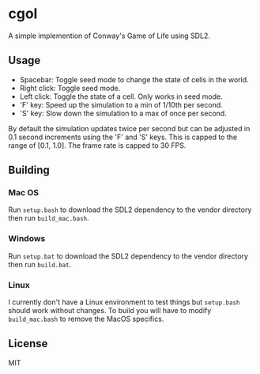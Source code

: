 # cgol

A simple implemention of Conway's Game of Life using SDL2.

## Usage

* Spacebar: Toggle seed mode to change the state of cells in the world.
* Right click:  Toggle seed mode.
* Left click:  Toggle the state of a cell.  Only works in seed mode.
* 'F' key: Speed up the simulation to a min of 1/10th per second.
* 'S' key: Slow down the simulation to a max of once per second.

By default the simulation updates twice per second but can be adjusted
in 0.1 second increments using the 'F' and 'S' keys.  This is capped to
the range of [0.1, 1.0].  The frame rate is capped to 30 FPS.

## Building

### Mac OS

Run `setup.bash` to download the SDL2 dependency to the vendor directory
then run `build_mac.bash`.

### Windows

Run `setup.bat` to download the SDL2 dependency to the vendor directory
then run `build.bat`.

### Linux

I currently don't have a Linux environment to test things but `setup.bash`
should work without changes.  To build you will have to modify `build_mac.bash`
to remove the MacOS specifics.

## License

MIT

